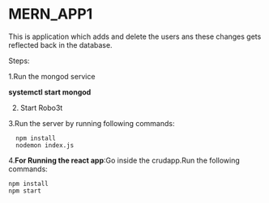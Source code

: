# MERN_APP1
This is application which adds and delete the users ans these changes gets reflected back in the database.

Steps:

1.Run the mongod service 

  **systemctl start mongod**

2. Start Robo3t 

3.Run the server by running following commands:
   
      npm install
      nodemon index.js
    
4.**For Running the react app**:Go inside the crudapp.Run the following commands:

    npm install
    npm start
    
